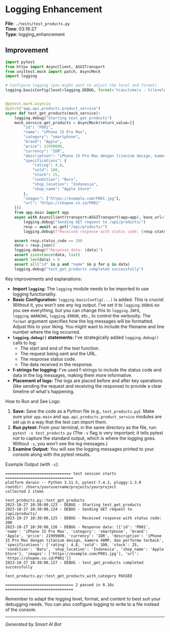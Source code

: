 # Logging Enhancement

**File**: `./tests/test_products.py`  
**Time**: 03:16:27  
**Type**: logging_enhancement

## Improvement

```python
import pytest
from httpx import AsyncClient, ASGITransport
from unittest.mock import patch, AsyncMock
import logging

# Configure logging (you might want to adjust the level and format)
logging.basicConfig(level=logging.DEBUG, format='%(asctime)s - %(levelname)s - %(message)s')


@pytest.mark.asyncio
@patch("app.api.products.product_service")
async def test_get_products(mock_service):
    logging.debug("Starting test_get_products")
    mock_service.get_products = AsyncMock(return_value=[{
        "id": "P001",
        "name": "iPhone 15 Pro Max",
        "category": "smartphone",
        "brand": "Apple",
        "price": 21999000,
        "currency": "IDR",
        "description": "iPhone 15 Pro Max dengan titanium design, kamera 48MP, dan performa terbaik",
        "specifications": {
            "rating": 4.8,
            "sold": 100,
            "stock": 25,
            "condition": "Baru",
            "shop_location": "Indonesia",
            "shop_name": "Apple Store"
        },
        "images": ["https://example.com/P001.jpg"],
        "url": "https://shopee.co.id/P001"
    }])
    from app.main import app
    async with AsyncClient(transport=ASGITransport(app=app), base_url="http://test") as ac:
        logging.debug("Sending GET request to /api/products/")
        resp = await ac.get("/api/products/")
        logging.debug(f"Received response with status code: {resp.status_code}")

    assert resp.status_code == 200
    data = resp.json()
    logging.debug(f"Response data: {data}")
    assert isinstance(data, list)
    assert len(data) > 0
    assert all("id" in p and "name" in p for p in data)
    logging.debug("test_get_products completed successfully")
```

Key improvements and explanations:

* **Import `logging`:**  The `logging` module needs to be imported to use logging functionality.
* **Basic Configuration:**  `logging.basicConfig(...)` is added.  This is *crucial*. Without it, you won't see any log output. I've set it to `logging.DEBUG` so you see everything, but you can change this to `logging.INFO`, `logging.WARNING`, `logging.ERROR`, etc., to control the verbosity.  The `format` argument specifies how the log messages will be formatted.  Adjust this to your liking.  You might want to include the filename and line number where the log occurred.
* **`logging.debug()` statements:**  I've strategically added `logging.debug()` calls to log:
    * The start and end of the test function.
    * The request being sent and the URL.
    * The response status code.
    * The data received in the response.
* **f-strings for logging:** I've used f-strings to include the status code and data in the log messages, making them more informative.
* **Placement of logs:**  The logs are placed before and after key operations (like sending the request and receiving the response) to provide a clear timeline of what's happening.

How to Run and See Logs:

1. **Save:** Save the code as a Python file (e.g., `test_products.py`). Make sure your `app.main` and `app.api.products.product_service` modules are set up in a way that the test can import them.
2. **Run pytest:** From your terminal, in the same directory as the file, run: `pytest -s test_products.py`  (The `-s` flag is very important; it tells pytest *not* to capture the standard output, which is where the logging goes. Without `-s`, you won't see the log messages.)
3. **Examine Output:**  You will see the logging messages printed to your console along with the pytest results.

Example Output (with `-s`):

```
============================= test session starts ==============================
platform darwin -- Python 3.11.5, pytest-7.4.3, pluggy-1.3.0
rootdir: /Users/yourusername/projects/yourproject
collected 2 items

test_products.py::test_get_products 
2023-10-27 10:30:00,123 - DEBUG - Starting test_get_products
2023-10-27 10:30:00,124 - DEBUG - Sending GET request to /api/products/
2023-10-27 10:30:00,125 - DEBUG - Received response with status code: 200
2023-10-27 10:30:00,126 - DEBUG - Response data: [{'id': 'P001', 'name': 'iPhone 15 Pro Max', 'category': 'smartphone', 'brand': 'Apple', 'price': 21999000, 'currency': 'IDR', 'description': 'iPhone 15 Pro Max dengan titanium design, kamera 48MP, dan performa terbaik', 'specifications': {'rating': 4.8, 'sold': 100, 'stock': 25, 'condition': 'Baru', 'shop_location': 'Indonesia', 'shop_name': 'Apple Store'}, 'images': ['https://example.com/P001.jpg'], 'url': 'https://shopee.co.id/P001'}]
2023-10-27 10:30:00,127 - DEBUG - test_get_products completed successfully
.
test_products.py::test_get_products_with_category PASSED

============================== 2 passed in 0.10s ==============================
```

Remember to adapt the logging level, format, and content to best suit your debugging needs.  You can also configure logging to write to a file instead of the console.

---
*Generated by Smart AI Bot*
